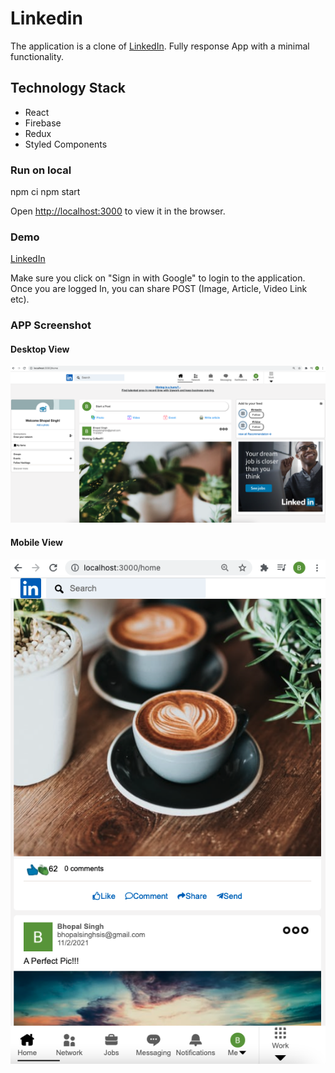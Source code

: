 # Linkedin

The application is a clone of [LinkedIn](https://linkedin.com/).
Fully response App with a minimal functionality.

## Technology Stack

- React
- Firebase
- Redux
- Styled Components

### Run on local

npm ci
npm start

Open [http://localhost:3000](http://localhost:3000) to view it in the browser.

### Demo

[LinkedIn](https://trusting-kalam-16793f.netlify.app/)

Make sure you click on "Sign in with Google" to login to the application.
Once you are logged In, you can share POST (Image, Article, Video Link etc).

### APP Screenshot
#### Desktop View 
![Desktop View](desktop.png?raw=true "Desktop View")

#### Mobile View
![Mobile View](mobile.png?raw=true "Mobile View")
